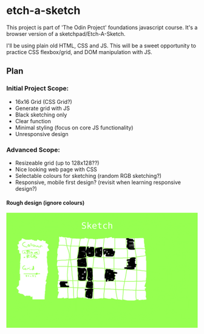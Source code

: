 # etch-a-sketch

This project is part of 'The Odin Project' foundations javascript course. It's a browser version of a sketchpad/Etch-A-Sketch. 

I'll be using plain old HTML, CSS and JS. This will be a sweet opportunity to practice CSS flexbox/grid, and DOM manipulation with JS.

## Plan

### Initial Project Scope:

- 16x16 Grid (CSS Grid?)
- Generate grid with JS
- Black sketching only
- Clear function
- Minimal styling (focus on core JS functionality)
- Unresponsive design

### Advanced Scope:

- Resizeable grid (up to 128x128??)
- Nice looking web page with CSS
- Selectable colours for sketching (random RGB sketching?)
- Responsive, mobile first design? (revisit when learning responsive design?)

#### Rough design (ignore colours)

![Draft web page design](borderline-illegal-design.png)
